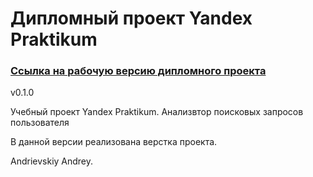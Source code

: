 
# Дипломный проект Yandex Praktikum


### [Ссылка на рабочую версию дипломного проекта][1]

v0.1.0

Учебный проект Yandex Praktikum. Анализвтор поисковых запросов пользователя

В данной версии реализована верстка проекта. 

Andrievskiy Andrey.

[1]: https://gazpolanski.github.io/diploma.github.io/
